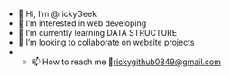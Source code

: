 - 👋 Hi, I’m @rickyGeek
- 👀 I’m interested in web developing
- 🌱 I’m currently learning DATA STRUCTURE
- 💞️ I’m looking to collaborate on website projects
- - 📫 How to reach me 📧rickygithub0849@gmail.com


<!---
rickyGeek/rickyGeek is a ✨ special ✨ repository because its `README.md` (this file) appears on your GitHub profile.
You can click the Preview link to take a look at your changes.
--->
